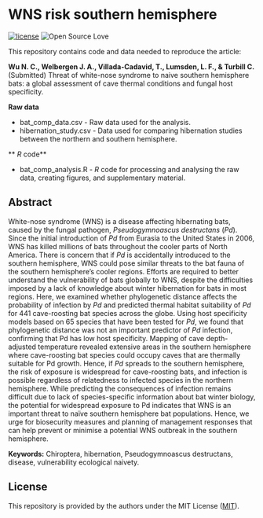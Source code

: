 # WNS risk southern hemisphere
[![license](https://img.shields.io/badge/license-MIT%20+%20file%20LICENSE-lightgrey.svg)](https://choosealicense.com/)
![Open Source
Love](https://badges.frapsoft.com/os/v2/open-source.svg?v=103)

This repository contains code and data needed to reproduce the article:

**Wu N. C., Welbergen J. A., Villada-Cadavid, T., Lumsden, L. F., & Turbill C.** (Submitted) Threat of white-nose syndrome to naive southern hemisphere bats: a global assessment of cave thermal conditions and fungal host specificity.


**Raw data**
- bat_comp_data.csv - Raw data used for the analysis.
- hibernation_study.csv - Data used for comparing hibernation studies between the northern and southern hemisphere.

** *R* code**
- bat_comp_analysis.R - *R* code for processing and analysing the raw data, creating figures, and supplementary material.

## Abstract
White-nose syndrome (WNS) is a disease affecting hibernating bats, caused by the fungal pathogen, *Pseudogymnoascus destructans* (*Pd*). Since the initial introduction of *Pd* from Eurasia to the United States in 2006, WNS has killed millions of bats throughout the cooler parts of North America. There is concern that if *Pd* is accidentally introduced to the southern hemisphere, WNS could pose similar threats to the bat fauna of the southern hemisphere’s cooler regions. Efforts are required to better understand the vulnerability of bats globally to WNS, despite the difficulties imposed by a lack of knowledge about winter hibernation for bats in most regions. Here, we examined whether phylogenetic distance affects the probability of infection by *Pd* and predicted thermal habitat suitability of *Pd* for 441 cave-roosting bat species across the globe. Using host specificity models based on 65 species that have been tested for *Pd*, we found that phylogenetic distance was not an important predictor of *Pd* infection, confirming that Pd has low host specificity. Mapping of cave depth-adjusted temperature revealed extensive areas in the southern hemisphere where cave-roosting bat species could occupy caves that are thermally suitable for Pd growth. Hence, if *Pd* spreads to the southern hemisphere, the risk of exposure is widespread for cave-roosting bats, and infection is possible regardless of relatedness to infected species in the northern hemisphere. While predicting the consequences of infection remains difficult due to lack of species-specific information about bat winter biology, the potential for widespread exposure to Pd indicates that WNS is an important threat to naïve southern hemisphere bat populations. Hence, we urge for biosecurity measures and planning of management responses that can help prevent or minimise a potential WNS outbreak in the southern hemisphere.


**Keywords:** Chiroptera, hibernation, Pseudogymnoascus destructans, disease, vulnerability ecological naivety.


## License
This repository is provided by the authors under the MIT License ([MIT](http://opensource.org/licenses/MIT)).

